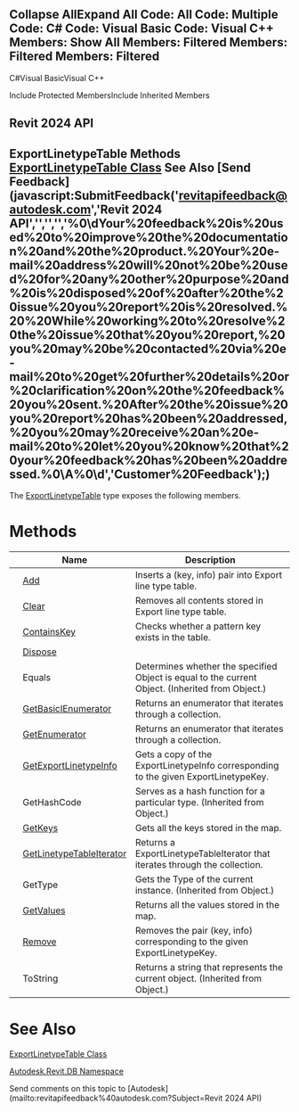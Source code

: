 ﻿

Collapse AllExpand All Code: All Code: Multiple Code: C# Code: Visual Basic Code: Visual C++  Members: Show All Members: Filtered Members: Filtered Members: Filtered   
---  
  
C#Visual BasicVisual C++

Include Protected MembersInclude Inherited Members

Revit 2024 API  
---  
ExportLinetypeTable Methods  
[ExportLinetypeTable Class](136c6197-2f4c-5686-e70c-09cee48b71ad.md) See Also [Send Feedback](javascript:SubmitFeedback\('revitapifeedback@autodesk.com','Revit 2024 API','','','','%0\\dYour%20feedback%20is%20used%20to%20improve%20the%20documentation%20and%20the%20product.%20Your%20e-mail%20address%20will%20not%20be%20used%20for%20any%20other%20purpose%20and%20is%20disposed%20of%20after%20the%20issue%20you%20report%20is%20resolved.%20%20While%20working%20to%20resolve%20the%20issue%20that%20you%20report,%20you%20may%20be%20contacted%20via%20e-mail%20to%20get%20further%20details%20or%20clarification%20on%20the%20feedback%20you%20sent.%20After%20the%20issue%20you%20report%20has%20been%20addressed,%20you%20may%20receive%20an%20e-mail%20to%20let%20you%20know%20that%20your%20feedback%20has%20been%20addressed.%0\\A%0\\d','Customer%20Feedback'\);)  
---  
  
The [ExportLinetypeTable](136c6197-2f4c-5686-e70c-09cee48b71ad.md) type exposes the following members.

# Methods

|  | Name | Description |
| --- | --- | --- |
|  | [Add](5c42f213-1bd5-bcb0-acbe-0997d0609574.md) | Inserts a (key, info) pair into Export line type table. |
|  | [Clear](969905cc-3f59-e94e-6cc5-97a504d164cf.md) | Removes all contents stored in Export line type table. |
|  | [ContainsKey](ff5e52b2-b09c-c15d-edbd-988b3f41a6f8.md) | Checks whether a pattern key exists in the table. |
|  | [Dispose](015d4647-1bb1-6197-7c3b-c87b15e62bc8.md) |  |
|  | Equals | Determines whether the specified Object is equal to the current Object. (Inherited from Object.) |
|  | [GetBasicIEnumerator](3ce14b4a-0907-1787-2390-2ef11e8df2cc.md) | Returns an enumerator that iterates through a collection. |
|  | [GetEnumerator](43851cab-1f6a-7a39-9894-13bc9afb38f3.md) | Returns an enumerator that iterates through a collection. |
|  | [GetExportLinetypeInfo](3699c956-98ce-c66f-3558-da5b037eff34.md) | Gets a copy of the ExportLinetypeInfo corresponding to the given ExportLinetypeKey. |
|  | GetHashCode | Serves as a hash function for a particular type.  (Inherited from Object.) |
|  | [GetKeys](78c1ea60-254d-0e8b-bd26-c099ea7129d7.md) | Gets all the keys stored in the map. |
|  | [GetLinetypeTableIterator](8eb35b75-fc0b-5057-6ffd-e307cbb086cf.md) | Returns a ExportLinetypeTableIterator that iterates through the collection. |
|  | GetType | Gets the Type of the current instance. (Inherited from Object.) |
|  | [GetValues](587f0370-2949-d83f-7d9a-dd6d11454741.md) | Returns all the values stored in the map. |
|  | [Remove](6c6308ee-72aa-0619-cde8-52e413629f36.md) | Removes the pair (key, info) corresponding to the given ExportLinetypeKey. |
|  | ToString | Returns a string that represents the current object. (Inherited from Object.) |
  
# See Also

[ExportLinetypeTable Class](136c6197-2f4c-5686-e70c-09cee48b71ad.md)

[Autodesk.Revit.DB Namespace](87546ba7-461b-c646-cbb1-2cb8f5bff8b2.md)

Send comments on this topic to [Autodesk](mailto:revitapifeedback%40autodesk.com?Subject=Revit 2024 API)
